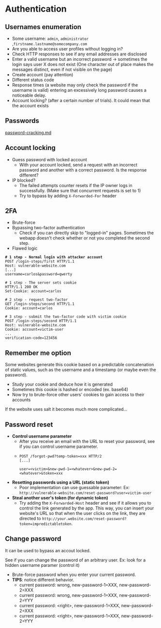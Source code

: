 # Authentication

## Usernames enumeration

* Some username: `admin`, `administrator` ,`firstname.lastname@somecompany.com`
* Are you able to access user profiles without logging in?
* Check HTTP responses to see if any email addresses are disclosed
* Enter a valid username but an incorrect password -> sometimes the login says user X does not exist (One character out of place makes the messages distinct, even if not visible on the page)
* Create account (pay attention)
* Different status code
* Response times (a website may only check the password if the username is valid) entering an excessively long password causes a noticeable delay.
* Account locking? (after a certain number of trials). It could mean that the account exists

## Passwords

[password-cracking.md](../../iv-miscellaneous/password-cracking.md "mention")

## Account locking

* Guess password with locked account&#x20;
  * With your account locked, send a request with an incorrect password and another with a correct password. Is the response different?
* IP blocked?
  * The failed attempts counter resets if the IP owner logs in successfully. (Make sure that concurrent requests is set to 1)&#x20;
  * Try to bypass by adding `X-Forwarded-For` header

## 2FA <a href="#bypassing-two-factor-authentication" id="bypassing-two-factor-authentication"></a>

* Brute-force
* Bypassing two-factor authentication
  * Check if you can directly skip to "logged-in" pages. Sometimes the webapp doesn't check whether or not you completed the second step.
* Flawed logic

<pre class="language-http"><code class="lang-http"><strong># 1 step - Normal login with attacker account
</strong>POST /login-steps/first HTTP/1.1
Host: vulnerable-website.com
[...]
username=carlos&#x26;password=qwerty

# 1 step - The server sets cookie
HTTP/1.1 200 OK
Set-Cookie: account=carlos

# 2 step - request two-factor
GET /login-steps/second HTTP/1.1
Cookie: account=carlos

# 3 step - submit the two-factor code with victim cookie
POST /login-steps/second HTTP/1.1
Host: vulnerable-website.com
Cookie: account=victim-user
...
verification-code=123456
</code></pre>

## Remember me option

Some websites generate this cookie based on a predictable concatenation of static values, such as the username and a timestamp (or maybe even the password).

* Study your cookie and deduce how it is generated
* Sometimes this cookie is hashed or encoded (ex. base64)
* Now try to brute-force other users' cookies to gain access to their accounts

If the website uses salt it becomes much more complicated...

## Password reset

* **Control username parameter**
  * After you receive an email with the URL to reset your password, see if you can control username parameter.
  * ```http
    POST /forgot-pwd?temp-token=xxx HTTP/2
    [...]

    user=<victim>&new-pwd-1=<whatever>&new-pwd-2=<whatever>&token=xxx
    ```
* **Resetting passwords using a URL (static token)**
  * Poor implementation can use guessable parameter: Ex: `http://vulnerable-website.com/reset-password?user=victim-user`
* **Steal another user's token (for dynamic token)**
  * Try adding the `X-Forwarded-Host` header and see if it allows you to control the link generated by the app. This way, you can insert your website's URL so that when the user clicks on the link, they are directed to `http://your.website.com/reset-password?token=impredictabletoken`.

## Change password

It can be used to bypass an accout locked.

See if you can change the password of an arbitrary user. Ex: look for a hidden username paramer (control it)

* Brute-force password when you enter your current password.
* **TIPS**: notice different behavior.&#x20;
  * current password: wrong, new-password-1=XXX, new-password-2=XXX
  * current password: wrong, new-password-1=XXX, new-password-2=YYY
  * current password: \<right>, new-password-1=XXX, new-password-2=XXX
  * current password: \<right>, new-password-1=XXX, new-password-2=YYY
